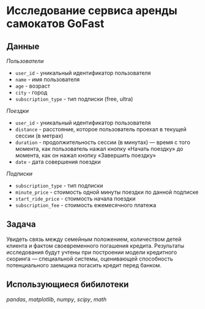# Исследование сервиса аренды самокатов GoFast


## Данные

*Пользователи*
- ``user_id`` - уникальный идентификатор пользователя
- ``name`` - имя пользователя
- ``age`` - возраст
- ``city`` - город
- ``subscription_type`` - тип подписки (free, ultra)

*Поездки*
- ``user_id`` - уникальный идентификатор пользователя
- ``distance`` - расстояние, которое пользователь проехал в текущей сессии (в метрах)
- ``duration`` - продолжительность сессии (в минутах) — время с того момента, как пользователь нажал кнопку «Начать поездку» до момента, как он нажал кнопку «Завершить поездку»
- ``date`` - дата совершения поездки

*Подписки*
- ``subscription_type`` - тип подписки
- ``minute_price`` - стоимость одной минуты поездки по данной подписке
- ``start_ride_price`` - стоимость начала поездки
- ``subscription_fee`` - стоимость ежемесячного платежа

## Задача

Увидеть связь между семейным положением, количеством детей клиента и фактом своевременного погашения кредита. Результаты исследования будут учтены при построении модели кредитного скоринга — специальной системы, оценивающей способность потенциального заемщика погасить кредит перед банком.

## Использующиеся бибилотеки
*pandas*, *matplotlib*, *numpy*, *scipy*, *math*